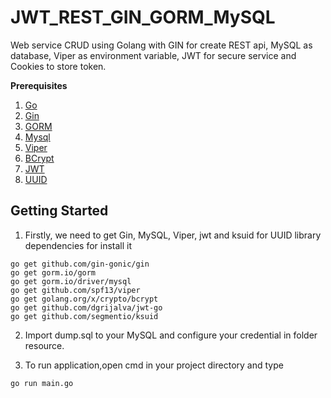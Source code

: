# JWT_REST_GIN_GORM_MySQL

Web service CRUD using Golang with GIN for create REST api, MySQL as database, Viper as environment variable, JWT for secure service and Cookies to store token.

**Prerequisites**

1. [Go](https://golang.org/)
2. [Gin](github.com/gin-gonic/gin)
3. [GORM](https://gorm.io/index.html)
4. [Mysql](https://www.mysql.com/downloads/)
5. [Viper](https://github.com/spf13/viper)
6. [BCrypt](https://godoc.org/golang.org/x/crypto/bcrypt)
7. [JWT](https://github.com/dgrijalva/jwt-go)
8. [UUID](https://github.com/segmentio/ksuid)

## Getting Started
1. Firstly, we need to get Gin, MySQL, Viper, jwt and ksuid for UUID library dependencies for install it
```
go get github.com/gin-gonic/gin
go get gorm.io/gorm
go get gorm.io/driver/mysql
go get github.com/spf13/viper
go get golang.org/x/crypto/bcrypt
go get github.com/dgrijalva/jwt-go
go get github.com/segmentio/ksuid
```

2. Import dump.sql to your MySQL and configure your credential in folder resource.

3. To run application,open cmd in your project directory and type
```
go run main.go
```